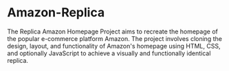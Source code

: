 # Amazon-Replica
The Replica Amazon Homepage Project aims to recreate the homepage of the popular e-commerce platform Amazon. The project involves cloning the design, layout, and functionality of Amazon's homepage using HTML, CSS, and optionally JavaScript to achieve a visually and functionally identical replica.
